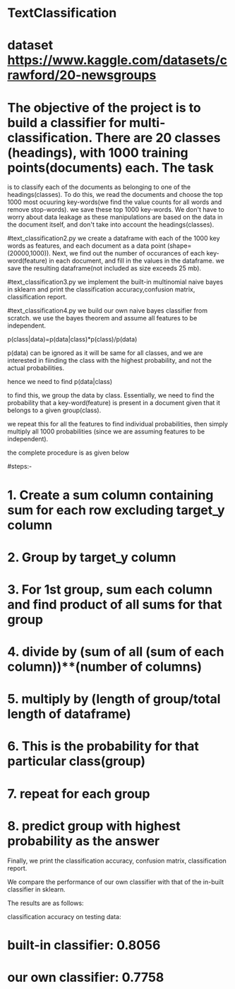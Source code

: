 # TextClassification

# dataset https://www.kaggle.com/datasets/crawford/20-newsgroups
# The objective of the project is to build a classifier for multi-classification. There are 20 classes (headings), with 1000 training points(documents) each. The task 
is to classify each of the documents as belonging to one of the headings(classes). To do this, we read the documents and choose the top 1000 most ocuuring key-words(we 
find the value counts for all words and remove stop-words). we save these top 1000 key-words. We don't have to worry about data leakage as these manipulations are 
based on the data in the document itself, and don't take into account the headings(classes).

#text_classification2.py
we create a dataframe with each of the 1000 key words as features, and each document as a data point (shape=(20000,1000)). Next, we find out the number of occurances of 
each key-word(feature) in each document, and fill in the values in the dataframe. we save the resulting dataframe(not included as size exceeds 25 mb).

#text_classification3.py
we implement the built-in multinomial naive bayes in sklearn and print the classification accuracy,confusion matrix, classification report.

#text_classification4.py
we build our own naive bayes classifier from scratch. 
we use the bayes theorem and assume all features to be independent.

p(class|data)=p(data|class)*p(class)/p(data)

p(data) can be ignored 
as it will be same for all classes, and we are interested in fiinding the class with the highest probability, and not the actual probabilities.

hence we need to find
  p(data|class)
 
to find this, we group the data by class.
Essentially, we need to find the probability that a key-word(feature) is present in a document given that it belongs to a given group(class).

we repeat this for all the features to find individual probabilities, then simply multiply all 1000 probabilities (since we are assuming features to be independent).

the complete procedure is as given below

#steps:-
# 1. Create a sum column containing sum for each row excluding target_y column
# 2. Group by target_y column
# 3. For 1st group, sum each column and find product of all sums for that group
# 4. divide by (sum of all (sum of each column))**(number of columns)
# 5. multiply by (length of group/total length of dataframe)
# 6. This is the probability for that particular class(group)
# 7. repeat for each group
# 8. predict group with highest probability as the answer

Finally, we print the classification accuracy, confusion matrix, classification report.

We compare the performance of our own classifier with that of the in-built classifier in sklearn.


The results are as follows:

classification accuracy on testing data:
#   built-in classifier:  0.8056
#   our own classifier:   0.7758


